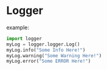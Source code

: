 # Logger

example:
```python
import logger
myLog = logger.logger.Log()
myLog.info("Some Info Here!")
myLog.warning("Some Warning Here!")
myLog.error("Some ERROR Here!")
```